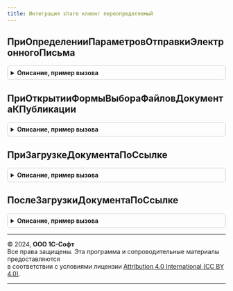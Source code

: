 ```yaml
---
title: Интеграция share клиент переопределяемый
---
```



## ПриОпределенииПараметровОтправкиЭлектронногоПисьма
<details style="margin: 1em 0; padding: 0.5em; border: 1px solid #ccc; border-radius: 6px;">

<summary style="font-weight: bold; cursor: pointer;">Описание, пример вызова</summary>

```bsl

// Переопределяет содержание электронного письма при его создании с ссылкой для скачивания опубликованного документа.
//
// Параметры:
//  ПараметрыОтправки  - См. РаботаСПочтовымиСообщениямиКлиент.ПараметрыОтправкиПисьма
//  ПараметрыДокумента - Структура из См. ИнтеграцияShareКлиентСервер.НовыеДанныеОпубликованногоДокумента - набор данных электронного документа.
//
Процедура ПриОпределенииПараметровОтправкиЭлектронногоПисьма(ПараметрыОтправки, Знач ПараметрыДокумента) Экспорт
```

Пример вызова
```bsl
ИнтеграцияShareКлиентПереопределяемый.ПриОпределенииПараметровОтправкиЭлектронногоПисьма(ПараметрыОтправки, ПараметрыДокумента) 
```
</details>

## ПриОткрытииФормыВыбораФайловДокументаКПубликации
<details style="margin: 1em 0; padding: 0.5em; border: 1px solid #ccc; border-radius: 6px;">

<summary style="font-weight: bold; cursor: pointer;">Описание, пример вызова</summary>

```bsl

// Переопределяет форму выбора присоединенных файлов документа перед публикацией.
// При необходимости можно описать вызов своей формы для выбора присоединенных файлов к документу,
// либо не открывать форму для выбора файлов и описать алгоритм подбора за пользователя.
// В ином случае, будет выполнена стандартная обработка с открытием формы для выбора файлов при их наличие.
// Файлы к публикации можно переопределить через метод
// ИнтеграцияShareПереопределяемый.ПриОпределенииФайловДокументаДляВыбораКПубликации.
//
// При описании своей логики необходимо установить параметр СтандартнаяОбработка = Ложь и по завершению продолжить
// выполнение публикации, вызвав обработчик оповещения из параметра "ОповещениеОбработкиРезультатаВыборФайлов"
// с результатом выбранных файлов.
// Ожидается результат с типом "Массив из см. ИнтеграцияShareКлиентСервер.НовыеДанныеФайлаДляВыбораКПубликации".
// В случае возникновения ошибок необходимо описывать самостоятельно.
//
// Рекомендуется отбирать к выбору файлы с разрешенным расширением, используя метод см. ИнтеграцияShare.РасширениеФайлаДоступно.
// Иначе при публикации документа в сервисе возникнет ошибка.
//
// Результат с выбранными файлами к публикации формируется в пакет и проходит проверку на максимальный объем передаваемых данных.
// В случае, если проверка не прошла будет повторно вызван этот же метод, в котором будет заполнен параметр "РезультатПроверкиПакета".
//
// Пример:
//	СтандартнаяОбработка = Ложь;
//
//	Если РезультатПроверкиПакета <> Неопределено
//		И РезультатПроверкиПакета.ПревышенРазмерПакета Тогда
//		// Описание алгоритма для изменения выбранных файлов
//		...
//	Иначе
//		// Описание алгоритма выбора файлов
//		...
//	КонецЕсли
//
//	ВыбранныеФайлы = Новый Массив;
//	ВыбранныйФайл = ИнтеграцияShareКлиентСервер.НовыеДанныеФайлаДляВыбораКПубликации();
//	ВыбранныеФайлы.Добавить(ВыбранныйФайл);
//
//	1) ВыполнитьОбработкуОповещения(ОповещениеОбработкиРезультатаВыборФайлов, ВыбранныеФайлы); // В случае когда форму не требуется открывать
//	2) Передать параметры при закрытии формы: Закрыть(ВыбранныеФайлы); // В случае когда вызвали свою форму
//
// Параметры:
//  ОповещениеОбработкиРезультатаВыборФайлов - ОписаниеОповещения - метод для обработки результата выбора файлов
//              при закрытии формы. В дополнительные параметры необходио передать результат с типом
//              "Массив из см. ИнтеграцияShareКлиентСервер.НовыеДанныеФайлаДляВыбораКПубликации".
//  СсылкаНаДокумент                         - ДокументСсылка, СправочникСсылка - ссылка на документ к публикации.
//  РезультатПроверкиПакета                  - Неопределено, См. ИнтеграцияShareКлиентСервер.НовыйРезультатПроверкиПакета - результат проверки выбранных файлов.
//  СтандартнаяОбработка                     - Булево - признак стандартного выполнения загрузки. По умолчанию Истина.
//
Процедура ПриОткрытииФормыВыбораФайловДокументаКПубликации(ОповещениеОбработкиРезультатаВыборФайлов, Знач СсылкаНаДокумент, Экспорт
```

Пример вызова
```bsl
ИнтеграцияShareКлиентПереопределяемый.ПриОткрытииФормыВыбораФайловДокументаКПубликации(ОповещениеОбработкиРезультатаВыборФайлов, СсылкаНаДокумент, );
```
</details>

## ПриЗагрузкеДокументаПоСсылке
<details style="margin: 1em 0; padding: 0.5em; border: 1px solid #ccc; border-radius: 6px;">

<summary style="font-weight: bold; cursor: pointer;">Описание, пример вызова</summary>

```bsl

// Переопределяет загрузку документа по данным электронного документа, полученных по публичной ссылке сервиса 1С:Share.
//
// При необходимости можно описать вызов своей формы для загрузки документа, либо сразу загружать данные документа в учетную базу.
// В случае использования своего алгоритма загрузки необходимо поддержать весь процесс чтения и загрузки электронного
// документа в учетную базу из данных транспортного контейнера. Для этого необходимо установить СтандартнаяОбработка = Ложь.
// При стандартной обработке загрузка выполняется с использованием механизмов ЭДО из подсистемы
// "ЭлектронноеВзаимодействие.ОбменСКонтрагентами", которую требуется поддержать.
// Если документ ранее уже был загружен - открывается учетный документ в базе.
//
// Примеры вариантов использования:
//	СтандартнаяОбработка = Ложь; // Устанавливается при использовании своей логики загрузки документа.
//
//	1) ОткрытьФорму("Обработка.ЗагрузкаДокумента.ОсновнаяФорма", ДанныеДокумента); // Вызываем обработку для загрузки документа.
//	и в ней описываем логику загрузки документа.
//
//	2) //В случае, если документ уже ранее загружался в базу можно открыть документ для просмотра или описать алгоритм перезаполнения документа.
//	// Поиск документа выполняется по типу метаданных и идентификатору документа из свойства ДанныеДокумента.ДанныеЗагрузкиДокумента
//	Если ЗначениеЗаполнено(ДанныеДокумента.ДанныеЗагрузкиДокумента.ОбъектУчета) Тогда
//		ПоказатьЗначение(Неопределено, ДанныеДокумента.ДанныеЗагрузкиДокумента.ОбъектУчета);
//		Возврат;
//	КонецЕсли;
//
//	3) // По своей логике описываем загрузку документа.
//	СсылкаНаОбъект = ОбщийМодульВызовСервера.ЗагрузитьДокументПоСвоейЛогике(ДанныеДокумента);
//	ПоказатьЗначение(Неопределено, СсылкаНаОбъект);
//
// Если документ был загружен в базе успешно необходимо отправить отметку в сервис:
//    ПараметрыДокумента = ИнтеграцияShareКлиентСервер.НовыеПараметрыДокументаДляОтметкиЗагрузкиВБазу();
//    ПараметрыДокумента.ОбъектУчета                        = ДанныеДокумента.ДокументУчета;
//    ПараметрыДокумента.ТипМетаданныхДокументаВладельца    =
//       Метаданные.НайтиПоТипу(ТипЗнч(ДанныеДокумента.ДокументУчета)).ПолноеИмя();
//    ПараметрыДокумента.ИдентификаторЭлектронногоДокумента = ДанныеДокумента.ИдентификаторЭлектронногоДокумента;
//    ИнтеграцияShare.ОтметитьВСервисеЗагрузкуДокументаВБазу(ПараметрыДокумента, Отказ);
//
// Параметры:
//  ДанныеДокумента      - Структура из См. ИнтеграцияShare.НовоеОписаниеДанныхЭлектронногоДокумента - данные загружаемого документа по ссылке.
//  СтандартнаяОбработка - Булево - признак стандартного выполнения загрузки. По умолчанию Истина.
//
Процедура ПриЗагрузкеДокументаПоСсылке(ДанныеДокумента, СтандартнаяОбработка) Экспорт
```

Пример вызова
```bsl
ИнтеграцияShareКлиентПереопределяемый.ПриЗагрузкеДокументаПоСсылке(ДанныеДокумента, СтандартнаяОбработка) 
```
</details>

## ПослеЗагрузкиДокументаПоСсылке
<details style="margin: 1em 0; padding: 0.5em; border: 1px solid #ccc; border-radius: 6px;">

<summary style="font-weight: bold; cursor: pointer;">Описание, пример вызова</summary>

```bsl

// Переопределяет действия после загрузки документа по ссылке.
//
// При необходимости можно вызвать свою форму для работы с присоединенными файлами после загрузки электронного документа
// в объект учета прикладной базы.
//
// Пример:
//  ОткрытьФорму("Обработка.ВыборФайловКЗагрузке.ОсновнаяФорма", ДанныеДокумента); // Вызываем обработку для отработки
//                                                                        присоединенных файлов и в ней описываем логику.
//
// Параметры:
//  ДанныеДокумента - Структура из См. ИнтеграцияShareКлиентСервер НовыеДанныеЗагруженногоДокумента
Процедура ПослеЗагрузкиДокументаПоСсылке(Знач ДанныеДокумента) Экспорт
```

Пример вызова
```bsl
ИнтеграцияShareКлиентПереопределяемый.ПослеЗагрузкиДокументаПоСсылке(ДанныеДокумента) 
```
</details>

---

© 2024, **ООО 1С-Софт**  
Все права защищены. Эта программа и сопроводительные материалы предоставляются  
в соответствии с условиями лицензии [Attribution 4.0 International (CC BY 4.0)](https://creativecommons.org/licenses/by/4.0/legalcode).

---
